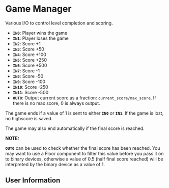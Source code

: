 # Game Manager
Various I/O to control level completion and scoring.

- **`IN0`**:  Player wins the game
- **`IN1`**:  Player loses the game
- **`IN2`**:  Score +1
- **`IN3`**:  Score +50
- **`IN4`**:  Score +100
- **`IN5`**:  Score +250
- **`IN6`**:  Score +500
- **`IN7`**:  Score -1
- **`IN8`**:  Score -50
- **`IN9`**:  Score -100
- **`IN10`**: Score -250
- **`IN11`**: Score -500
- **`OUT0`**: Output current score as a fraction: `current_score/max_score`. If there is no max score, 0 is always output.

The game ends if a value of 1 is sent to either **`IN0`** or **`IN1`**. If the game is lost, no highscore is saved.

The game may also end automatically if the final score is reached.

**NOTE:**

**`OUT0`** can be used to check whether the final score has been reached. You may want to use a Floor component to filter this value before you pass it on to binary devices, otherwise a value of 0.5 (half final score reached) will be interpreted by the binary device as a value of 1.

## User Information